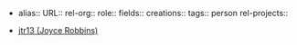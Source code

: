 - alias::
  URL::
  rel-org::
  role::
  fields::
  creations::
  tags:: person
  rel-projects::

- [jtr13 (Joyce Robbins)](https://github.com/jtr13)
